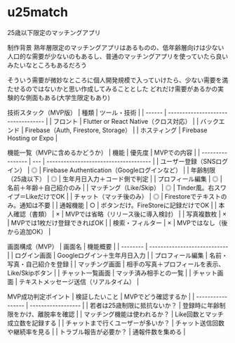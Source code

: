 # u25match
25歳以下限定のマッチングアプリ

制作背景
熟年層限定のマッチングアプリはあるものの、低年齢層向けは少ない
人口的な需要が少ないのもあるし、普通のマッチングアプリを使っていたら良いみたいなところもあるだろう

そういう需要が微妙なところに個人開発規模で入っていけたら、少ない需要を満たせるのではないかと思い作成してみることとした
どれだけ需要があるかの実験的な側面もある(大学生限定もあり)

 技術スタック（MVP版）
| 種類     | ツール・技術                             |
| ------ | ---------------------------------- |
| フロント   | Flutter or React Native（クロス対応）     |
| バックエンド | Firebase（Auth, Firestore, Storage） |
| ホスティング | Firebase Hosting or Expo           |

機能一覧（MVPに含めるかどうか）
| 機能               | 優先度 | MVPでの内容                               |
| ---------------- | --- | ------------------------------------- |
| ユーザー登録（SNSログイン）  | ◎   | Firebase Authentication（Googleログインなど） |
| 年齢制限（25歳以下）      | ◎   | 生年月日入力＋コード側で判定                        |
| プロフィール編集         | ◎   | 名前＋年齢＋自己紹介のみ                          |
| マッチング（Like/Skip） | ◎   | Tinder風。右スワイプ＝LikeだけでOK               |
| チャット（マッチ後のみ）     | ◎   | Firestoreでテキストのみ。通知は不要                |
| 通報機能             | ○   | ボタンだけ。FireStoreに記録だけでOK               |
| 本人確認（書類）         | ×   | MVPでは省略（リリース後に導入検討）                   |
| 写真複数枚            | ×   | MVPでは1枚だけ登録できればOK                     |
| 検索・フィルター         | ×   | MVPではなし（後から追加OK）                      |

画面構成（MVP）
| 画面名      | 機能概要                         |
| -------- | ---------------------------- |
| ログイン画面   | Googleログイン＋生年月日入力            |
| プロフィール編集 | 名前・写真・自己紹介を登録                |
| マッチング画面  | 相手の写真＋プロフィールを表示、Like/Skipボタン |
| チャット一覧画面 | マッチ済み相手との一覧                  |
| チャット画面   | テキストメッセージ送信（リアルタイム）          |


 MVP成功判定ポイント
 | 検証したいこと           | MVPでどう確認するか        |
| ----------------- | ------------------ |
| 若者は25歳制限に抵抗ないか？   | 登録時に年齢制限をかけ、離脱率を確認 |
| マッチング機能は使われるか？    | Like回数とマッチ成立数を記録する |
| チャットまで行くユーザーが多いか？ | チャット送信回数や継続率を見る    |
| トラブル報告が必要か？       | 通報件数を集める           |
